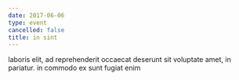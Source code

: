 ```yaml
---
date: 2017-06-06
type: event
cancelled: false
title: in sint
---
```

laboris elit, ad reprehenderit occaecat deserunt sit voluptate amet, in pariatur. in commodo ex sunt fugiat enim
